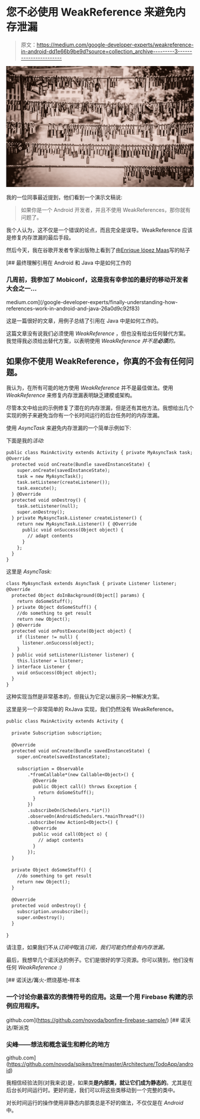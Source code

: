 # 您不必使用 WeakReference 来避免内存泄漏

> 原文：<https://medium.com/google-developer-experts/weakreference-in-android-dd1e66b9be9d?source=collection_archive---------3----------------------->

![](img/10cd373cc5bcc9422523da9656e198c3.png)

我的一位同事最近提到，他们看到一个演示文稿说:

> 如果你是一个 Android 开发者，并且不使用 WeakReferences，那你就有问题了。

我个人认为，这不仅是一个错误的论点，而且完全是误导。WeakReference 应该是修复内存泄漏的最后手段。

然后今天，我在谷歌开发者专家出版物上看到了由[Enrique lópez Maas](https://medium.com/u/f08187f6a023?source=post_page-----dd1e66b9be9d--------------------------------)写的帖子

[](/google-developer-experts/finally-understanding-how-references-work-in-android-and-java-26a0d9c92f83) [## 最终理解引用在 Android 和 Java 中是如何工作的

### 几周前，我参加了 Mobiconf，这是我有幸参加的最好的移动开发者大会之一…

medium.com](/google-developer-experts/finally-understanding-how-references-work-in-android-and-java-26a0d9c92f83) 

这是一篇很好的文章，用例子总结了引用在 Java 中是如何工作的。

这篇文章没有说我们必须使用 *WeakReference* ，但也没有给出任何替代方案。我觉得我必须给出替代方案，以表明使用 *WeakReference 并不是**必须**的。*

## 如果你不使用 WeakReference，你真的不会有任何问题。

我认为，在所有可能的地方使用 *WeakReference* 并不是最佳做法。使用 *WeakReference* 来修复内存泄漏表明缺乏建模或架构。

尽管本文中给出的示例修复了潜在的内存泄漏，但是还有其他方法。我想给出几个实现的例子来避免当你有一个长时间运行的后台任务时的内存泄漏。

使用 *AsyncTask* 来避免内存泄漏的一个简单示例如下:

下面是我的*活动:*

```
public class MainActivity extends Activity { private MyAsyncTask task; @Override
  protected void onCreate(Bundle savedInstanceState) {
    super.onCreate(savedInstanceState);
    task = new MyAsyncTask();
    task.setListener(createListener());
    task.execute();
  } @Override
  protected void onDestroy() {
    task.setListener(null);
    super.onDestroy();
  } private MyAsyncTask.Listener createListener() {
    return new MyAsyncTask.Listener() { @Override
      public void onSuccess(Object object) {
        // adapt contents
      }
    };
  }
}
```

这里是 *AsyncTask:*

```
class MyAsyncTask extends AsyncTask { private Listener listener; @Override
  protected Object doInBackground(Object[] params) {
    return doSomeStuff();
  } private Object doSomeStuff() {
    //do something to get result
    return new Object();
  } @Override
  protected void onPostExecute(Object object) {
    if (listener != null) {
      listener.onSuccess(object);
    }
  } public void setListener(Listener listener) {
    this.listener = listener;
  } interface Listener {
    void onSuccess(Object object);
  }
}
```

这种实现当然是非常基本的，但我认为它足以展示另一种解决方案。

这里是另一个非常简单的 RxJava 实现，我们仍然没有 WeakReference。

```
public class MainActivity extends Activity {

  private Subscription subscription;

  @Override
  protected void onCreate(Bundle savedInstanceState) {
    super.onCreate(savedInstanceState);

    subscription = Observable
        .*fromCallable*(new Callable<Object>() {
          @Override
          public Object call() throws Exception {
            return doSomeStuff();
          }
        })
        .subscribeOn(Schedulers.*io*())
        .observeOn(AndroidSchedulers.*mainThread*())
        .subscribe(new Action1<Object>() {
          @Override
          public void call(Object o) {
            // adapt contents
          }
        });
  }

  private Object doSomeStuff() {
    //do something to get result
    return new Object();
  }

  @Override
  protected void onDestroy() {
    subscription.unsubscribe();
    super.onDestroy();
  }

}
```

请注意，如果我们不从*订阅中*取消*订阅，我们可能仍然会有内存泄漏。*

最后，我想举几个诺沃达的例子。它们是很好的学习资源。你可以猜到，他们没有任何 *WeakReference :)*

[](https://github.com/novoda/bonfire-firebase-sample/) [## 诺沃达/篝火-燃烧基地-样本

### 一个讨论你最喜欢的表情符号的应用。这是一个用 Firebase 构建的示例应用程序。

github.com](https://github.com/novoda/bonfire-firebase-sample/) [](https://github.com/novoda/spikes/tree/master/Architecture/TodoApp/android) [## 诺沃达/斯派克

### 尖峰——想法和概念诞生和孵化的地方

github.com](https://github.com/novoda/spikes/tree/master/Architecture/TodoApp/android) 

我相信经验法则(对我来说)是，如果类**是内部类，就让它们成为静态的**。尤其是在后台长时间运行时。更好的是，我们可以将这些类移动到一个完整的类中。

对长时间运行的操作使用非静态内部类总是不好的做法，不仅仅是在 *Android* 中。